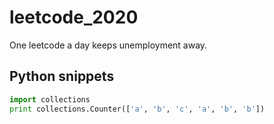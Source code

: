 # leetcode_2020
One leetcode a day keeps unemployment away. 


## Python snippets 

```python
import collections 
print collections.Counter(['a', 'b', 'c', 'a', 'b', 'b']) 
```
